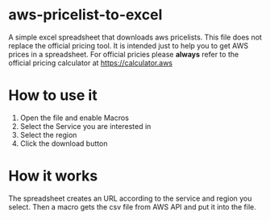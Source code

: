 # aws-pricelist-to-excel
A simple excel spreadsheet that downloads aws pricelists.
This file does not replace the official pricing tool. It is intended just to help you to get AWS prices in a spreadsheet.
For official pricies please **always** refer to the official pricing calculator at https://calculator.aws
# How to use it 
1. Open the file and enable Macros
2. Select the Service you are interested in
3. Select the region
4. Click the download button
# How it works
The spreadsheet creates an URL according to the service and region you select. Then a macro gets the csv file from AWS API and put it into the file.

